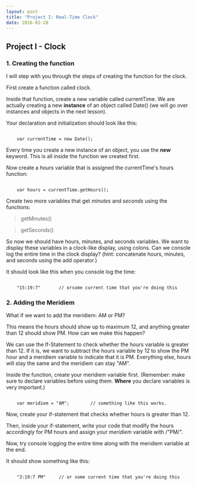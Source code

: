```yaml
---
layout: post
title: "Project I: Real-Time Clock"
date: 2016-02-28
---
```


## Project I - Clock

### 1. Creating the function

I will step with you through the steps of creating the function for the clock.

First create a function called clock.

Inside that function, create a new variable called currentTime. We are actually creating a new **instance** of an object called Date() (we will go over instances and objects in the next lesson).

Your declaration and initialization should look like this:

<pre><code>
	var currentTime = new Date();
</code></pre>

Every time you create a new instance of an object, you use the **new** keyword. This is all inside the function we created first.

Now create a *hours* variable that is assigned the currentTime's hours function:

<pre><code>
	var hours = currentTime.getHours();
</code></pre>

Create two more variables that get *minutes* and *seconds* using the functions:

> getMinutes()

> getSeconds()

So now we should have hours, minutes, and seconds variables. We want to display these variables in a clock-like display, using colons. Can we console log the entire time in the clock display? (hint: concatenate hours, minutes, and seconds using the add operator.)

It should look like this when you console log the time:

<pre><code>
	"15:19:7"		// orsome current time that you're doing this
</code></pre>


### 2. Adding the Meridiem

What if we want to add the meridiem: AM or PM?

This means the hours should show up to maximum 12, and anything greater than 12 should show PM. How can we make this happen?

We can use the If-Statement to check whether the hours variable is greater than 12. If it is, we want to subtract the hours variable by 12 to show the PM hour and a meridiem variable to indicate that it is PM. Everything else, hours will stay the same and the meridiem can stay \"AM\".

Inside the function, create your meridiem variable first. (Remember: make sure to declare variables before using them. **Where** you declare variables is very important.)

<pre><code>
	var meridiem = "AM";		// something like this works.
</code></pre>

Now, create your if-statement that checks whether hours is greater than 12.

Then, inside your if-statement, write your code that modify the hours accordingly for PM hours and assign your *meridiem* variable with /"PM/".

Now, try console logging the entire time along with the meridiem variable at the end.

It should show something like this:

<pre><code>
	"3:19:7 PM"		// or some current time that you're doing this
</code></pre>










